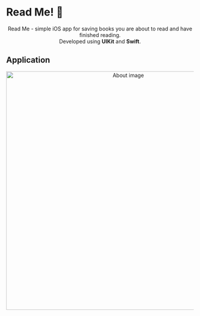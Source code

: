 # Read Me! 📖
<div align="center">
  Read Me - simple iOS app for saving books you are about to read and have finished reading. <br /> Developed using <b>UIKit</b> and <b>Swift</b>.
</div>

## Application
<p align="center">
  <img alt="About image" title="Mockup" src="https://github.com/justadlet/iOS-UIKit-ReadMe/blob/master/ReadMe.gif?raw=true" height="640"></img>
 
</p>
